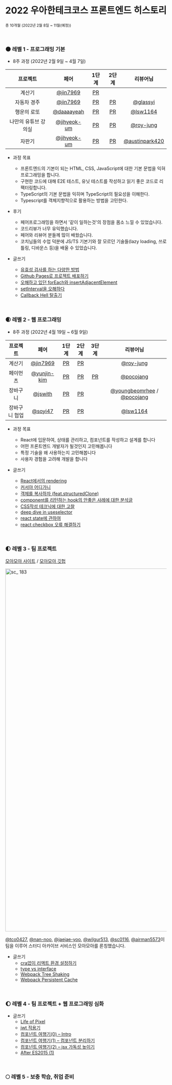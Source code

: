 # 2022 우아한테크코스 프론트엔드 히스토리

<sub>총 10개월 (2022년 2월 8일 ~ 11월(예정))</sub>

<br />

### 🌑 레벨 1 - 프로그래밍 기본

- 8주 과정 (2022년 2월 9일 ~ 4월 7일)

|       프로젝트       |                     페어                     |                                   1단계                                    |                                   2단계                                    |                      리뷰어님                      |
| :------------------: | :------------------------------------------: | :------------------------------------------------------------------------: | :------------------------------------------------------------------------: | :------------------------------------------------:
|        계산기        |    [@jin7969](https://github.com/jin7969)    |     [PR](https://github.com/woowacourse/javascript-calculator/pull/53)     |                                                                            |                                            
|     자동차 경주      |    [@jin7969](https://github.com/jin7969)    |     [PR](https://github.com/woowacourse/javascript-racingcar/pull/93)      |     [PR](https://github.com/woowacourse/javascript-racingcar/pull/126)     |       [@glassyi](https://github.com/glassyi)
|     행운의 로또      |  [@daaaayeah](https://github.com/daaaayeah)  |       [PR](https://github.com/woowacourse/javascript-lotto/pull/119)       |       [PR](https://github.com/woowacourse/javascript-lotto/pull/133)       |       [@lsw1164](https://github.com/lsw1164)
| 나만의 유튜브 강의실 | [@jihyeok-um](https://github.com/jihyeok-um) | [PR](https://github.com/woowacourse/javascript-youtube-classroom/pull/111) | [PR](https://github.com/woowacourse/javascript-youtube-classroom/pull/146) |      [@roy-jung](https://github.com/roy-jung)
|        자판기        | [@jihyeok-um](https://github.com/jihyeok-um) |   [PR](https://github.com/woowacourse/javascript-vendingmachine/pull/40)   |   [PR](https://github.com/woowacourse/javascript-vendingmachine/pull/66)   | [@austinpark420](https://github.com/austinpark420)

- 과정 목표

  - 프론트엔드의 기본이 되는 HTML, CSS, JavaScript에 대한 기본 문법을 익혀 프로그래밍을 합니다.
  - 구현한 코드에 대해 E2E 테스트, 유닛 테스트를 작성하고 읽기 좋은 코드로 리팩터링합니다.
  - TypeScript의 기본 문법을 익히며 TypeScript의 필요성을 이해한다.
  - Typescript를 객체지향적으로 활용하는 방법을 고민한다.

- 후기

  - 페어프로그래밍을 하면서 '같이 일하는것'의 장점을 몸소 느낄 수 있었습니다.
  - 코드리뷰가 너무 유익했습니다.
  - 페어와 리뷰어 분들께 많이 배웠습니다.
  - 코치님들의 수업 덕분에 JS/TS 기본기와 잘 모르던 기술들(lazy loading, 쓰로틀링, 디바운스 등)을 배울 수 있었습니다.

- 글쓰기
  - [유효성 검사를 하는 다양한 방법](https://prolog.techcourse.co.kr/studylogs/1875)
  - [Github Pages로 프로젝트 배포하기](https://prolog.techcourse.co.kr/studylogs/2039)
  - [오해하고 있던 forEach와 insertAdjacentElement](https://prolog.techcourse.co.kr/studylogs/2141)
  - [setInterval을 오해하다](https://prolog.techcourse.co.kr/studylogs/2150)
  - [Callback Hell 탈출기](https://prolog.techcourse.co.kr/studylogs/2225)

<br/>

### 🌒 레벨 2 - 웹 프로그래밍

- 8주 과정 (2022년 4월 19일 ~ 6월 9일)

|   프로젝트    |                     페어                     |                                 1단계                                 |                                 2단계                                 | 3단계                                                        |                                           리뷰어님                                            
| :-----------: | :------------------------------------------: | :-------------------------------------------------------------------: | :-------------------------------------------------------------------: | :------------------------------------------------------------: | :-------------------------------------------------------------------------------------------:
|    계산기     |    [@jin7969](https://github.com/jin7969)    |     [PR](https://github.com/woowacourse/react-calculator/pull/34)     |     [PR](https://github.com/woowacourse/react-calculator/pull/78)     |                                                              |                           [@roy-jung](https://github.com/roy-jung)                            
|   페이먼츠    | [@yunjin-kim](https://github.com/yunjin-kim) |      [PR](https://github.com/woowacourse/react-payments/pull/87)      |     [PR](https://github.com/woowacourse/react-payments/pull/142)      | [PR](https://github.com/woowacourse/react-payments/pull/156) |                           [@pocojang](https://github.com/pocojang)                            
|   장바구니    |     [@jswith](https://github.com/jswith)     |   [PR](https://github.com/woowacourse/react-shopping-cart/pull/97)    |   [PR](https://github.com/woowacourse/react-shopping-cart/pull/143)   |                                                              | [@youngbeomrhee](https://github.com/youngbeomrhee) / [@pocojang](https://github.com/pocojang) 
| 장바구니 협업 |     [@soyi47](https://github.com/soyi47)     | [PR](https://github.com/woowacourse/react-shopping-cart-prod/pull/18) | [PR](https://github.com/woowacourse/react-shopping-cart-prod/pull/60) |                                                              |                            [@lsw1164](https://github.com/lsw1164)                             

- 과정 목표

  - React에 입문하여, 상태를 관리하고, 컴포넌트를 작성하고 설계를 합니다
  - 어떤 프론트엔드 개발자가 될것인지 고민해봅니다
  - 특정 기술을 왜 사용하는지 고민해봅니다
  - 사용자 경험을 고려해 개발을 합니다

- 글쓰기
  - [React에서의 rendering](https://prolog.techcourse.co.kr/studylogs/2281)
  - [커서야 어디가니](https://prolog.techcourse.co.kr/studylogs/2314)
  - [객체를 복사하자 (feat.structuredClone)](https://prolog.techcourse.co.kr/studylogs/2316)
  - [component를 리턴하는 hook의 안좋은 사례에 대한 분석글](https://prolog.techcourse.co.kr/studylogs/2368)
  - [CSS작성 테크닉에 대한 고찰](https://develoger.kr/frontend/a-study-on-the-css-writing/)
  - [deep dive in useselector](https://develoger.kr/frontend/deep-dive-into-useselector/)
  - [react state에 관하여](https://develoger.kr/frontend/react-state%ec%97%90-%ea%b4%80%ed%95%98%ec%97%ac/)
  - [react checkbox 오류 해결하기](https://develoger.kr/frontend/react-checkbox/)

<br/>

### 🌓 레벨 3 - 팀 프로젝트

[모아모아 사이트](https://moamoa.space/) / [모아모아 깃헙](https://github.com/woowacourse-teams/2022-moamoa)

<img width="1134" alt="sc_ 183" src="https://user-images.githubusercontent.com/68623798/200238342-0d2a0f25-9e3c-4189-be15-7347516761df.png">

[@tco0427](https://github.com/tco0427), [@nan-noo](https://github.com/nan-noo), [@jaejae-yoo](https://github.com/jaejae-yoo), [@wilgur513](https://github.com/wilgur513), [@sc0116](https://github.com/sc0116), [@airman5573](https://github.com/airman5573)이 팀을 이루어 스터디 아카이브 서비스인 모아모아를 론칭했습니다.    

- 글쓰기
  - [cra없이 리액트 환경 설정하기](https://develoger.kr/frontend/cra%ec%97%86%ec%9d%b4-%eb%a6%ac%ec%95%a1%ed%8a%b8-%ed%99%98%ea%b2%bd-%ec%84%a4%ec%a0%95/)
  - [type vs interface](https://develoger.kr/frontend/type-vs-interface/)
  - [Webpack Tree Shaking](https://develoger.kr/frontend/webpack-tree-shking/)
  - [Webpack Persistent Cache](https://develoger.kr/frontend/webpack-persistent-cache/)

<br/>

### 🌔 레벨 4 - 팀 프로젝트 + 웹 프로그래밍 심화

- 글쓰기
  - [Life of Pixel](https://develoger.kr/frontend/life-of-pixel/)
  - [jwt 적용기](https://develoger.kr/frontend/jwt-%ec%a0%81%ec%9a%a9%ea%b8%b0/)
  - [컴포넌트 여행기(0) – Intro](https://develoger.kr/frontend/consideration-of-components-0/)
  - [컴포넌트 여행기(1) – 컴포넌트 분리하기](https://develoger.kr/frontend/consideration-of-components-1/)
  - [컴포넌트 여행기(2) – jsx 가독성 높이기](https://develoger.kr/frontend/consideration-of-components-2/)
  - [After ES2015 (1)](https://develoger.kr/frontend/after-es2015/)
<br/>

### 🌕 레벨 5 - 보충 학습, 취업 준비
